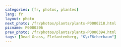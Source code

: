 ```yaml
---
categories: [fr, photos, plantes]
lang: fr
layout: photo
next_photo: /fr/photos/plants/plants-P0000218.html
picname: P0000396
prev_photo: /fr/photos/plants/plants-P0000394.html
tags: [Dead Grass, Elefantenberg, "K\xF6cherbaum"]
---
```

